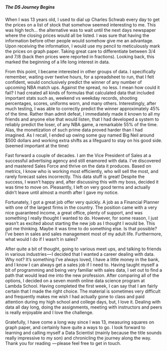 ##### The DS Journey Begins


When I was 13 years old, I used to dial up Charles Schwab every day to get the prices on a list of stock that somehow seemed interesting to me. This was high tech… the alternative was to wait until the next days newspaper where the closing prices would all be listed. I was sure that having the information before other people would somehow give me an advantage. Upon receiving the information, I would use my pencil to meticulously mark the prices on graph paper. Taking great care to differentiate between 3/4 and 7/8 (back then prices were reported in fractions). Looking back, this marked the beginning of a life long interest in data.

From this point, I became interested in other groups of data. I specifically remember, waiting over twelve hours, for a spreadsheet to run, that I felt confident, would conclusively predict the winner of any number of upcoming NBA match ups. Against the spread, no less. I mean how could it fail? I had created all kinds of formulas that calculated data that included important stats such as, weekend vs weekday records, shooting percentages, scores, uniforms worn, and many others. Interestingly, after much testing, I was able to correctly predict the winner approximately 45% of the time. Rather than admit defeat, I immediately made it known to all my friends and anyone else that would listen, that I had developed a system to reliably predict the loser, of any NBA game, a remarkable 55% of the time. Alas, the monetization of such prime data proved harder than I had imagined. As I recall, I ended up owing some guy named Big Neil around $500 dollars and working extra shifts as a lifeguard to stay on his good side. (seemed important at the time)

Fast forward a couple of decades. I am the Vice President of Sales at a successful advertising agency and still enamored with data. I’ve discovered and mastered Sales Force and thrive on the data it produces. Based on metrics, I know who is working most efficiently, who will sell the most, and rarely forecast sales incorrectly. This data stuff is great! Despite the success, I wasn’t happy and, after discussing this with my boss, decided it was time to move on. Pleasantly, I left on very good terms and actually didn’t leave until almost a month after I gave my notice.

Fortunately, I got a great job offer very quickly. A job as a Financial Planner with one of the largest firms in the country. The position came with a very nice guaranteed income, a great office, plenty of support, and was something I really thought I wanted to do. However, for some reason, I just wasn’t as excited about starting the new job as I thought I would be. This got me thinking. Maybe it was time to do something else. Is that possible? I’ve been in sales and sales management most of my adult life. Furthermore, what would I do if I wasn’t in sales?

After quite a bit of thought, going to various meet ups, and talking to friends in various industries — I decided that I wanted a career dealing with data. Why not? It’s something I’ve always loved, I have a little money in the bank, and I know I can always get a sales job if I need to. Having taught myself a bit of programming and being very familiar with sales data, I set out to find a path that would lead me into the new profession. After comparing all of the options, I decided on a seven month online data science program at Lambda School. Having completed the first week, I can say that I am fairly certain that I made the right choice. The material is sometimes very difficult and frequently makes me wish I had actually gone to class and paid attention during my high school and college days, but, I love it. Dealing with data all day long, doing the assignments, meeting with instructors and peers is really enjoyable and I love the challenge.

Gratefully, I have come a long way since I was 13, measuring squares on graph paper, and certainly have quite a ways to go. I look forward to learning and calling myself a Data Scientist (mainly because the title sounds really impressive to my son) and chronicling the journey along the way. Thank you for reading  — please feel free to get in touch.

